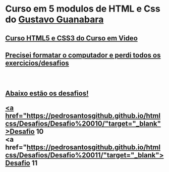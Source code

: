# Curso em 5 modulos de HTML e Css do <a href="https://github.com/professorguanabara">Gustavo Guanabara
 <h2 color=Red> Curso HTML5 e CSS3 do Curso em Video <h2>
 <p> Precisei formatar o computador e perdi todos os exercicios/desafios <p>
<br>
<br>
 Abaixo estão os desafios! <br>

<a href="https://pedrosantosgithub.github.io/htmlcss/Desafios/Desafio%20010/"target="_blank">Desafio 10 <br>
<a href="https://pedrosantosgithub.github.io/htmlcss/Desafios/Desafio%20011/"target="_blank">Desafio 11<br>
